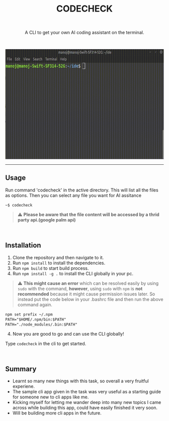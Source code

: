<h1 align="center">
  CODECHECK 
 </h1>
 <br>
<p align="center">A CLI to get your own AI coding assistant on the terminal.</p>
<br>

<p align="center">
<img src="images/demo.gif" alt="demonstration" height="350" width="650" >  
</p>


---

## Usage

Run command 'codecheck' in the active directory. This will list all the files as options. Then you can select any file you want for AI assitance

```
~$ codecheck
```


> :warning: **Please be aware that the file content will be accessed by a thrid party api.(google palm api)**

<br>

## Installation

1. Clone the repository and then navigate to it.
2. Run ```npm install``` to install the dependencies.
3. Run ```npm build``` to start build process.
4. Run ```npm install -g .``` to install the CLI globally in your pc. <br>

> :warning: **This might cause an error** which can be resolved easily by using ```sudo``` with the command, **however**, using ```sudo``` with ```npm``` is **not recommended** because it might cause permission issues later. So instead put the code below in your .bashrc file and then run the above command again.
```
npm set prefix ~/.npm
PATH="$HOME/.npm/bin:$PATH"
PATH="./node_modules/.bin:$PATH"
```
4. Now you are good to go and can use the CLI globally!

Type ```codecheck``` in the cli to get started.

<br>


## Summary

- Learnt so many new things with this task, so overall a very fruitful experiene.
- The sample cli app given in the task was very useful as a starting guide for someone new to cli apps like me.
- Kicking myself for letting me wander deep into many new topics I came across while building this app, could have easily finished it very soon.
- Will be building more cli apps in the future.
